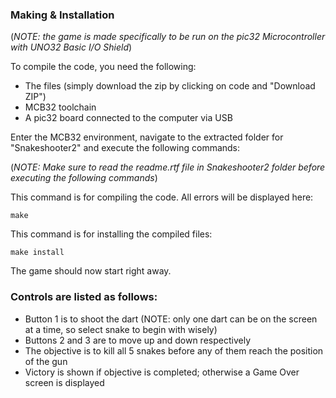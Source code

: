 ### Making & Installation
(*NOTE: the game is made specifically to be run on the pic32 Microcontroller with UNO32 Basic I/O Shield*)

To compile the code, you need the following:
* The files (simply download the zip by clicking on code and "Download ZIP")
* MCB32 toolchain
* A pic32 board connected to the computer via USB

Enter the MCB32 environment, navigate to the extracted folder for "Snakeshooter2" and execute the following commands:

(*NOTE: Make sure to read the readme.rtf file in Snakeshooter2 folder before executing the following commands*)

This command is for compiling the code. All errors will be displayed here:
```
make
```

This command is for installing the compiled files:
```
make install
```

The game should now start right away.

### Controls are listed as follows:

* Button 1 is to shoot the dart (NOTE: only one dart can be on the screen at a time, so select snake to begin with wisely)
* Buttons 2 and 3 are to move up and down respectively
* The objective is to kill all 5 snakes before any of them reach the position of the gun
* Victory is shown if objective is completed; otherwise a Game Over screen is displayed

